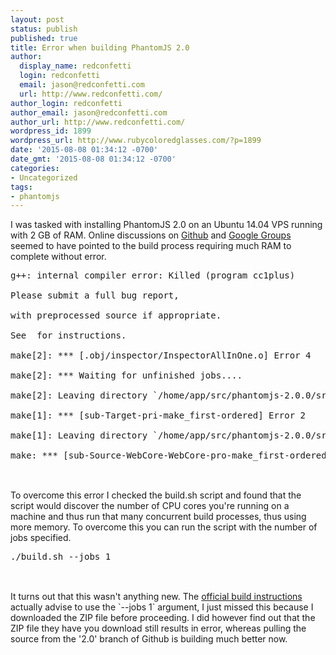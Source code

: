 ```yaml
---
layout: post
status: publish
published: true
title: Error when building PhantomJS 2.0
author:
  display_name: redconfetti
  login: redconfetti
  email: jason@redconfetti.com
  url: http://www.redconfetti.com/
author_login: redconfetti
author_email: jason@redconfetti.com
author_url: http://www.redconfetti.com/
wordpress_id: 1899
wordpress_url: http://www.rubycoloredglasses.com/?p=1899
date: '2015-08-08 01:34:12 -0700'
date_gmt: '2015-08-08 01:34:12 -0700'
categories:
- Uncategorized
tags:
- phantomjs
---
```

<p>I was tasked with installing PhantomJS 2.0 on an Ubuntu 14.04 VPS running with 2 GB of RAM. Online discussions on <a href="https://github.com/ariya/phantomjs/issues/13051" target="_blank">Github</a> and <a href="https://groups.google.com/forum/#!topic/phantomjs/PAjQsrS-7ew" target="_blank">Google Groups</a> seemed to have pointed to the build process requiring much RAM to complete without error.</p>
<pre class="brush:shell">g++: internal compiler error: Killed (program cc1plus)<br />
Please submit a full bug report,<br />
with preprocessed source if appropriate.<br />
See <file:///usr/share/doc/gcc-4.8/README.Bugs> for instructions.<br />
make[2]: *** [.obj/inspector/InspectorAllInOne.o] Error 4<br />
make[2]: *** Waiting for unfinished jobs....<br />
make[2]: Leaving directory `/home/app/src/phantomjs-2.0.0/src/qt/qtwebkit/Source/WebCore'<br />
make[1]: *** [sub-Target-pri-make_first-ordered] Error 2<br />
make[1]: Leaving directory `/home/app/src/phantomjs-2.0.0/src/qt/qtwebkit/Source/WebCore'<br />
make: *** [sub-Source-WebCore-WebCore-pro-make_first-ordered] Error 2<br />
</pre><br />
To overcome this error I checked the build.sh script and found that the script would discover the number of CPU cores you're running on a machine and thus run that many concurrent build processes, thus using more memory. To overcome this you can run the script with the number of jobs specified.</p>
<pre class="brush:shell">./build.sh --jobs 1<br />
</pre><br />
It turns out that this wasn't anything new. The <a href="http://phantomjs.org/build.html" target="_blank">official build instructions</a> actually advise to use the `--jobs 1` argument, I just missed this because I downloaded the ZIP file before proceeding. I did however find out that the ZIP file they have you download still results in error, whereas pulling the source from the '2.0' branch of Github is building much better now.</p>
